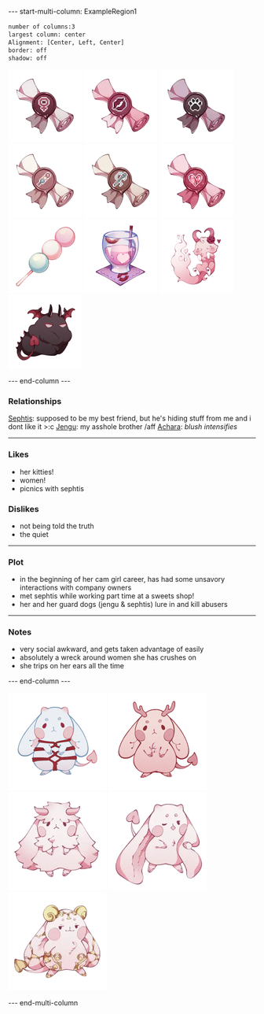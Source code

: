 --- start-multi-column: ExampleRegion1  
```column-settings  
number of columns:3  
largest column: center 
Alignment: [Center, Left, Center]
border: off
shadow: off
```

 ![75](Images/Titles/she-her.png) ![75](Images/Titles/cam-girl.png) ![75](Images/Titles/pet-lover.png) ![75](Images/Titles/dango-taster.png) ![75](Images/Titles/plush-lover.png) ![75](Images/Titles/supportive.png)
![100](Images/food/hanami-dango.png) ![100](Images/food/smooch-hooch.png)
![100](Images/pets/lovedrunk-furdin.png) ![100](Images/pets/fiendish-loafki.png)

--- end-column ---

### Relationships
[Sephtis](Sephtis.md): supposed to be my best friend, but he's hiding stuff from me and i dont like it >:c
[Jengu](Jengu.md):  my asshole brother /aff
[Achara](Achara.md): *blush intensifies*

---
### Likes
- her kitties!
- women!
- picnics with sephtis
### Dislikes
- not being told the truth
- the quiet
---
### Plot
- in the beginning of her cam girl career, has had some unsavory interactions with company owners
- met sephtis while working part time at a sweets shop!
- her and her guard dogs (jengu & sephtis) lure in and kill abusers
---
### Notes
- very social awkward, and gets taken advantage of easily
- absolutely a wreck around women she has crushes on
- she trips on her ears all the time

--- end-column ---

![100](Images/Species/succubun.png)
![100](Images/Subtypes/envy.png)
![100](Images/Traits/angora-fur.png)
![100](Images/Traits/long-ears.png)
![100](Images/Traits/gilded.png)

--- end-multi-column